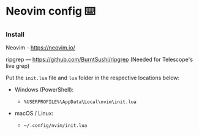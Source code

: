 # Neovim config ⌨️

### Install

Neovim - https://neovim.io/

ripgrep  — https://github.com/BurntSushi/ripgrep (Needed for Telescope's live grep)


Put the `init.lua` file and `lua` folder in the respective locations below:

- Windows (PowerShell):
	- `%USERPROFILE%\AppData\Local\nvim\init.lua`

- macOS / Linux:
	- `~/.config/nvim/init.lua`